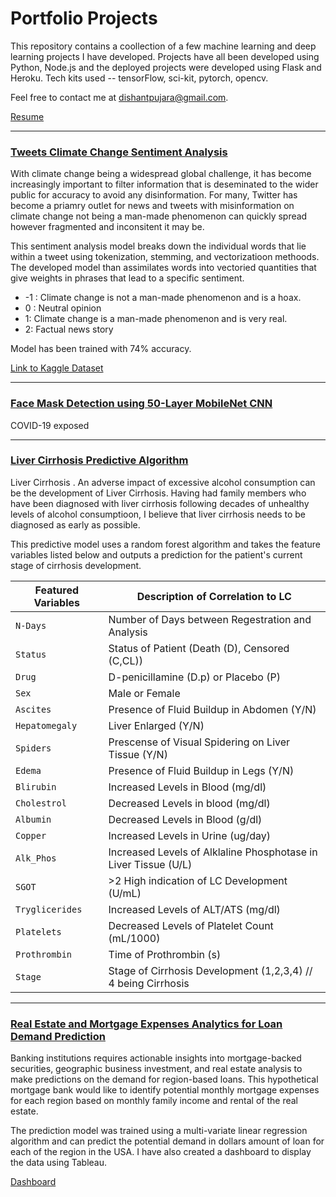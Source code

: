 # Portfolio Projects

This repository contains a coollection of a few machine learning and deep learning projects I have developed. Projects have all been developed using Python, Node.js and the deployed projects were developed using Flask and Heroku. Tech kits used -- tensorFlow, sci-kit, pytorch, opencv. 

Feel free to contact me at [dishantpujara@gmail.com](dishantpujara@gmail.com). 

[Resume](https://drive.google.com/file/d/1JlLLRwF8fccoq8aaO-Qy4vQ834qKv6WM/view?usp=share_link)

__________________________________________
 ### [Tweets Climate Change Sentiment Analysis](https://github.com/d-pujara/my_portfolio/tree/main/twitter_sentiment_analysis)
 
With climate change being a widespread global challenge, it has become increasingly important to filter information that is deseminated to the wider public for accuracy to avoid any disinformation. For many, Twitter has become a priamry outlet for news and tweets with misinformation on climate change not being a man-made phenomenon can quickly spread however fragmented and inconsitent it may be. 

This sentiment analysis model breaks down the individual words that lie within a tweet using tokenization, stemming, and vectorizatioon methoods. The developed model than assimilates words into vectoried quantities that give weights in phrases that lead to a specific sentiment. 

- -1 : Climate change is not a man-made phenomenon and is a hoax. 
- 0 : Neutral opinion 
- 1: Climate change is a man-made phenomenon and is very real.
- 2: Factual news story

Model has been trained with 74% accuracy. 


[Link to Kaggle Dataset](https://www.kaggle.com/datasets/edqian/twitter-climate-change-sentiment-dataset)

__________________________________________

### [Face Mask Detection using 50-Layer MobileNet CNN](https://github.com/d-pujara/my_portfolio/tree/main/face_mask_realtime_detector) 

COVID-19 exposed 

__________________________________________

### [Liver Cirrhosis Predictive Algorithm]()

Liver Cirrhosis . An adverse impact of excessive alcohol consumption can be the development of Liver Cirrhosis. Having had family members who have been diagnosed with liver cirrhosis following decades of unhealthy levels of alcohol consumptioon, I believe that liver cirrhosis needs to be diagnosed as early as possible. 

This predictive model uses a random forest algorithm and takes the feature variables listed below and outputs a prediction for the patient's current stage of cirrhosis development.

| Featured Variables| Description of Correlation to LC |
| --- | --- | 
| `N-Days` | Number of Days between Regestration and Analysis |
| `Status` | Status of Patient (Death (D), Censored (C,CL)) | 
| `Drug` | D-penicillamine (D.p) or Placebo (P) |
| `Sex` | Male or Female | 
| `Ascites` | Presence of Fluid Buildup in Abdomen (Y/N) | 
| `Hepatomegaly` | Liver Enlarged (Y/N) |  
| `Spiders` | Prescense of Visual Spidering on Liver Tissue (Y/N) | 
| `Edema` | Presence of Fluid Buildup in Legs (Y/N)|  
| `Blirubin` | Increased Levels in Blood (mg/dl) |  
| `Cholestrol` | Decreased Levels in blood (mg/dl) |  
| `Albumin` | Decreased Levels in Blood (g/dl) |  
| `Copper` | Increased Levels in Urine (ug/day) |  
| `Alk_Phos` | Increased Levels of Alklaline Phosphotase in Liver Tissue (U/L) |  
| `SGOT` | >2 High indication of LC Development (U/mL) |  
| `Tryglicerides` | Increased Levels of ALT/ATS (mg/dl) |  
| `Platelets` | Decreased Levels of Platelet Count (mL/1000) |  
| `Prothrombin` | Time of Prothrombin (s)  |  
| `Stage` | Stage of Cirrhosis Development (1,2,3,4) // 4 being Cirrhosis |  

__________________________________________

### [Real Estate and Mortgage Expenses Analytics for Loan Demand Prediction ]()

Banking institutions requires actionable insights into mortgage-backed securities, geographic business investment, and real estate analysis to make predictions on the demand for region-based loans. This hypothetical mortgage bank would like to identify potential monthly mortgage expenses for each region based on monthly family income and rental of the real estate. 

The prediction model was trained using a multi-variate linear regression algorithm and can predict the potential demand in dollars amount of loan for each of the region in the USA. I have also created a dashboard to display the data using Tableau. 

[Dashboard](https://public.tableau.com/app/profile/dishant.pujara/viz/RealEstateProject-1_16687205203490/boxplot?publish=yes)





